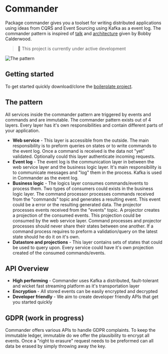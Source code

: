 # Commander

Package commander gives you a toolset for writing distributed applications using ideas from CQRS and Event Sourcing using Kafka as a event log. The commander pattern is inspired of [talk](https://www.youtube.com/watch?v=B1-gS0oEtYc&t) and [architecture](https://github.com/capitalone/cqrs-manager-for-distributed-reactive-services/blob/master/doc/architecture.png) given by Bobby Calderwood.

> 🚧 This project is currently under active development

![The pattern](https://github.com/sysco-middleware/commander/wiki/commander-pattern.jpg)

## Getting started

To get started quickly download/clone the [boilerplate project](https://github.com/sysco-middleware/commander-boilerplate).

## The pattern
All services inside the commander pattern are triggered by events and commands and are immutable. The commander pattern exists out of 4 layers. Every layer has it's own responsibilities and contain different parts of your application.

- **Web service** - This layer is accessible from the outside. The main responsibility is to preform queries on states or to write commands to the event log. Once a command is received is the data not "yet" validated. Optionally could this layer authenticate incoming requests.
- **Event log** - The event log is the communication layer in between the web service layer and the business logic layer. It's main responsibility is to communicate messages and "log" them in the process. Kafka is used in Commander as the event log.
- **Business logic** - The logics layer consumes commands/events to process them. Two types of consumers could exists in the business logic layer. The command processor processes commands received from the "commands" topic and generates a resulting event. This event could be a error or the resulting generated data. The projector processes events received from the "events" topic. A projector creates a projection of the consumed events. This projection could be consumed by the web service layer. Command processes and projector processes should never share their states between one another. If a command process requires to preform a validation/query on the latest state should he do it on it's own.
- **Datastore and projections** - This layer contains sets of states that could be used to query upon. Every service could have it's own projection created of the consumed commands/events.

## API Overview
- **High performing** - Commander uses Kafka a distributed, fault-tolerant and wicket fast streaming platform as it's transportation layer
- **Encryption** - All stored events can be easily encrypted and decrypted
- **Developer friendly** - We aim to create developer friendly APIs that get you started quickly

## GDPR (work in progress)

Commander offers various APIs to handle GDPR complaints. To keep the immutable ledger, immutable do we offer the plausibility to encrypt all events. Once a "right to erasure" request needs to be preformed can all data be erased by simply throwing away the key.
